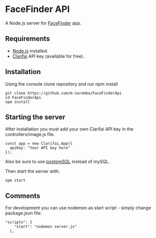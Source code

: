 # FaceFinder API

A Node.js server for [FaceFinder](https://github.com/m-zaremba/FaceFinder) app.

## Requirements

* [Node.js](https://nodejs.org/en/) installed.
* [Clarifai](https://www.clarifai.com/) API key (available for free).

## Installation

Using the console clone repository and run npm install

```
git clone https://github.com/m-zaremba/FaceFinderApi
cd FaceFinderApi
npm install
```

## Starting the server

After installation you must add your own Clarifai API key in the controllers/image.js file.

```
const app = new Clarifai.App({
  apiKey: "Your API key here"
});
```

Also be sure to use [postgreSQL](https://www.postgresql.org/) instead of mySQL.

Then start the server with:

```
npm start
```

## Comments

For development you can use nodemon as start script - simply change package.json file:

```
"scripts": {
    "start": "nodemon server.js"
  },
```

